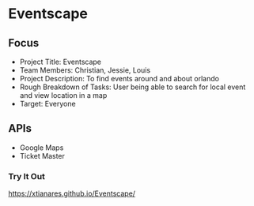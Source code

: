 # Eventscape

## Focus

*	Project Title: Eventscape 
*	Team Members: Christian, Jessie, Louis 
*	Project Description: To find events around and about orlando
* Rough Breakdown of Tasks: User being able to search for local event and view location in a map
* Target: Everyone 

## APIs 

* Google Maps
* Ticket Master

### Try It Out
https://xtianares.github.io/Eventscape/
